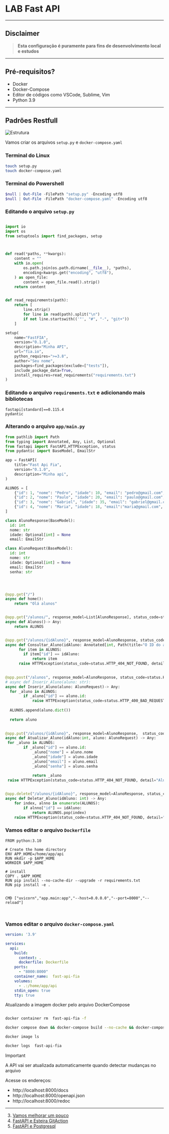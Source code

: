 # LAB Fast API
---
## Disclaimer
> **Esta configuração é puramente para fins de desenvolvimento local e estudos**
> 

---

## Pré-requisitos?
* Docker
* Docker-Compose
* Editor de códigos como VSCode, Sublime, Vim
* Python 3.9
---

## Padrões Restfull

![Estrutura](../../content/fastapi-02.png)


Vamos criar os arquivos `setup.py` e `docker-compose.yaml`

 ### Terminal do Linux
```bash
touch setup.py
touch docker-compose.yaml
```

 ### Terminal do Powershell
```powershell
$null | Out-File -FilePath "setup.py" -Encoding utf8
$null | Out-File -FilePath "docker-compose.yaml" -Encoding utf8
```

### Editando o arquivo `setup.py` 


```python

import io
import os
from setuptools import find_packages, setup



def read(*paths, **kwargs):
    content = ""
    with io.open(
        os.path.join(os.path.dirname(__file__), *paths),
        encoding=kwargs.get("encoding", "utf8"),
    ) as open_file:
        content = open_file.read().strip()
    return content


def read_requirements(path):
    return [
        line.strip()
        for line in read(path).split("\n")
        if not line.startswith(('"', "#", "-", "git+"))
    ]

setup(
    name="FastFIA",
    version="0.1.0",
    description="Minha API",
    url="fia.io",
    python_requires=">=3.8",   
    author="Seu nome",
    packages=find_packages(exclude=["tests"]),
    include_package_data=True,
    install_requires=read_requirements("requirements.txt")     
)

```

### Editando o arquivo `requirements.txt` e adicionando mais bibliotecas


```plain
fastapi[standard]==0.115.4
pydantic
```


### Alterando  o arquivo `app/main.py`

```python
from pathlib import Path
from typing import Annotated, Any, List, Optional
from fastapi import FastAPI,HTTPException, status
from pydantic import BaseModel, EmailStr

app = FastAPI(
    title="Fast Api Fia",
    version="0.1.0",
    description="Minha api",
)

ALUNOS = [
    {"id": 1, "nome": "Pedro", "idade": 10, "email": "pedro@gmail.com", "senha": "1234"},
    {"id": 2, "nome": "Paulo", "idade": 20, "email": "paulo@gmail.com", "senha": "1234"},
    {"id": 3, "nome": "Gabriel", "idade": 35, "email": "gabriel@gmail.com", "senha": "1234"},
    {"id": 4, "nome": "Maria", "idade": 18, "email":"maria@gmail.com", "senha": "1234"}
]

class AlunoResponse(BaseModel):
  id: int
  nome: str 
  idade: Optional[int] = None
  email: EmailStr

class AlunoRequest(BaseModel):
  id: int
  nome: str 
  idade: Optional[int] = None
  email: EmailStr
  senha: str




@app.get("/")
async def home():
    return "Olá alunos"


@app.get("/alunos/", response_model=List[AlunoResponse], status_code=status.HTTP_200_OK)
async def Alunos()-> Any:
    return ALUNOS


@app.get("/alunos/{idAluno}", response_model=AlunoResponse, status_code=status.HTTP_200_OK)
async def Consultar_Aluno(idAluno: Annotated[int, Path(title="O ID do aluno para a consulta", ge=1)]) -> Any:
      for item in ALUNOS:
        if item["id"] == idAluno:
            return item
      raise HTTPException(status_code=status.HTTP_404_NOT_FOUND, detail="Aluno não encontrado")
      

@app.post("/alunos", response_model=AlunoResponse, status_code=status.HTTP_201_CREATED)
# async def Inserir_Aluno(aluno: str):
async def Inserir_Aluno(aluno: AlunoRequest)-> Any:
  for _aluno in ALUNOS:
        if _aluno["id"] == aluno.id:
            raise HTTPException(status_code=status.HTTP_400_BAD_REQUEST, detail="Já existe um aluno com esse ID")
        
  ALUNOS.append(aluno.dict())
 
  return aluno
  

@app.put("/alunos/{idAluno}", response_model=AlunoResponse,  status_code=status.HTTP_200_OK)
async def Atualizar_Aluno(idAluno:int, aluno: AlunoRequest) -> Any:
 for _aluno in ALUNOS:
        if _aluno["id"] == aluno.id:
            _aluno["nome"] = aluno.nome
            _aluno["idade"] = aluno.idade
            _aluno["email"] = aluno.email
            _aluno["senha"] = aluno.senha
            
            return _aluno
 raise HTTPException(status_code=status.HTTP_404_NOT_FOUND, detail="Aluno não encontrado")


@app.delete("/alunos/{idAluno}", response_model=AlunoResponse, status_code=status.HTTP_200_OK)
async def Deletar_Aluno(idAluno: int) -> Any:
    for index, alnno in enumerate(ALUNOS):
        if alnno["id"] == idAluno:
            return ALUNOS.pop(index)
    raise HTTPException(status_code=status.HTTP_404_NOT_FOUND, detail="Aluno não encontrado")


```

### Vamos editar o arquivo `Dockerfile`
```docker
FROM python:3.10
 
# Create the home directory
ENV APP_HOME=/home/app/api
RUN mkdir -p $APP_HOME
WORKDIR $APP_HOME

# install
COPY . $APP_HOME
RUN pip install --no-cache-dir --upgrade -r requirements.txt
RUN pip install -e .

 
CMD ["uvicorn","app.main:app","--host=0.0.0.0","--port=8000","--reload"]



```

### Vamos editar o arquivo `docker-compose.yaml`

```yaml
version: '3.9'

services:
  api:
    build:
      context: .
      dockerfile: Dockerfile
    ports:
      - "8000:8000"   
    container_name:  fast-api-fia 
    volumes:
      - .:/home/app/api   
    stdin_open: true
    tty: true 
```

Atualizando a imagem docker pelo arquivo DockerCompose

```bash

docker container rm  fast-api-fia -f

docker compose down && docker-compose build --no-cache && docker-compose up -d

docker image ls

docker logs  fast-api-fia

```

> [!IMPORTANT]
> A API vai ser atualizada automaticamente quando detectar mudanças no arquivo



Acesse os endereços:

* http://localhost:8000/docs
* http://localhost:8000/openapi.json
* http://localhost:8000/redoc

---

3. [Vamos melhorar um pouco](../app-restfull-refactor/README.md)
4. [FastAPI e Esteira GitAction](../app-gitaction/README.md)
5. [FastAPI e Postgresql](../app-crud-db/README.md)

